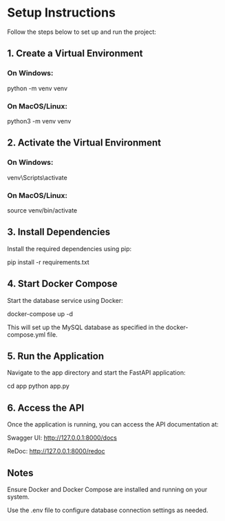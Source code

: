 # Setup Instructions

Follow the steps below to set up and run the project:

## 1. Create a Virtual Environment

### On Windows:

python -m venv venv

### On MacOS/Linux:

python3 -m venv venv

## 2. Activate the Virtual Environment

### On Windows:

venv\Scripts\activate

### On MacOS/Linux:

source venv/bin/activate

## 3. Install Dependencies

Install the required dependencies using pip:

pip install -r requirements.txt

## 4. Start Docker Compose

Start the database service using Docker:

docker-compose up -d

This will set up the MySQL database as specified in the docker-compose.yml file.

## 5. Run the Application

Navigate to the app directory and start the FastAPI application:

cd app
python app.py

## 6. Access the API

Once the application is running, you can access the API documentation at:

Swagger UI: http://127.0.0.1:8000/docs

ReDoc: http://127.0.0.1:8000/redoc

## Notes

Ensure Docker and Docker Compose are installed and running on your system.

Use the .env file to configure database connection settings as needed.
